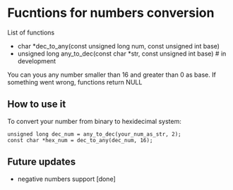 # Fucntions for numbers conversion

List of functions
- char *dec_to_any(const unsigned long num, const unsigned int base)
- unsigned long any_to_dec(const char *str, const unsigned int base) # in development

You can yous any number smaller than 16 and greater than 0 as base. If something went wrong, functions return NULL

## How to use it
To convert your number from binary to hexidecimal system:
```
unsigned long dec_num = any_to_dec(your_num_as_str, 2);
const char *hex_num = dec_to_any(dec_num, 16);
```


## Future updates
- negative numbers support [done]
